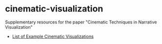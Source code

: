 # cinematic-visualization
Supplementary resources for the paper "Cinematic Techniques in Narrative Visualization"

- [List of Example Cinematic Visualizations](https://docs.google.com/spreadsheets/d/1SmJUFPv8xogOpnIY4Pp3axIamqhDVKEjhWgSDYRGwZk/edit?usp=sharing)
